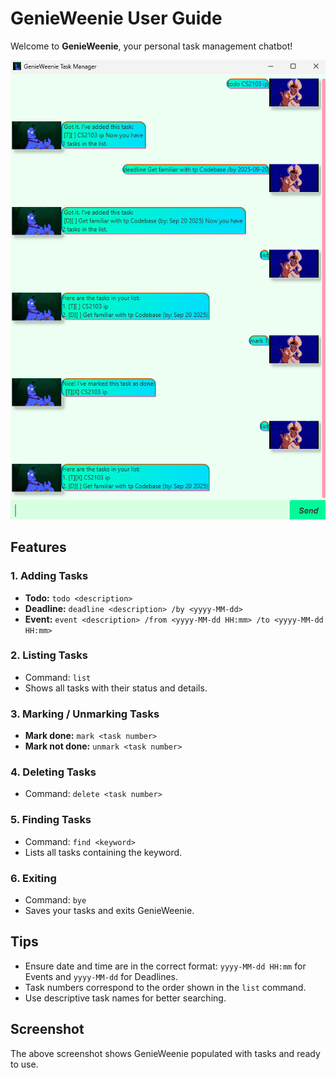 # GenieWeenie User Guide

Welcome to **GenieWeenie**, your personal task management chatbot!

![GenieWeenie GUI](./Ui.png)

## Features

### 1. Adding Tasks
- **Todo:** `todo <description>`
- **Deadline:** `deadline <description> /by <yyyy-MM-dd>`
- **Event:** `event <description> /from <yyyy-MM-dd HH:mm> /to <yyyy-MM-dd HH:mm>`

### 2. Listing Tasks
- Command: `list`
- Shows all tasks with their status and details.

### 3. Marking / Unmarking Tasks
- **Mark done:** `mark <task number>`
- **Mark not done:** `unmark <task number>`

### 4. Deleting Tasks
- Command: `delete <task number>`

### 5. Finding Tasks
- Command: `find <keyword>`
- Lists all tasks containing the keyword.

### 6. Exiting
- Command: `bye`
- Saves your tasks and exits GenieWeenie.

## Tips
- Ensure date and time are in the correct format: `yyyy-MM-dd HH:mm` for Events and `yyyy-MM-dd` for Deadlines.
- Task numbers correspond to the order shown in the `list` command.
- Use descriptive task names for better searching.

## Screenshot
The above screenshot shows GenieWeenie populated with tasks and ready to use.